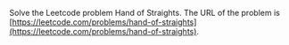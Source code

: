 Solve the Leetcode problem Hand of Straights.
The URL of the problem is [https://leetcode.com/problems/hand-of-straights](https://leetcode.com/problems/hand-of-straights).
